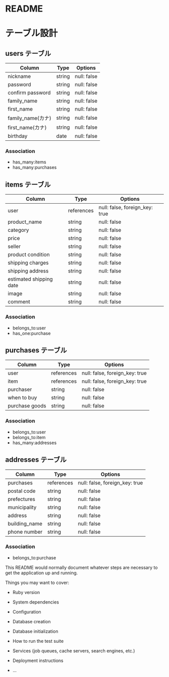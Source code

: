# README

# テーブル設計

## users テーブル

| Column          | Type   | Options     |
| ----------------| ------ | ----------- |
|nickname         | string | null: false |
|password         | string | null: false |
|confirm password | string | null: false |
|family_name      | string | null: false |
|first_name       | string | null: false |
|family_name(カナ) | string | null: false |
|first_name(カナ)  | string | null: false |
|birthday         | date    | null: false |


### Association

- has_many:items
- has_many:purchases

## items テーブル

| Column          | Type     | Options                      |
| ----------------| -------- | ---------------------------- |
|user             |references|null: false, foreign_key: true|
|product_name     | string   | null: false                  |
|category         | string   | null: false                 |
|price            | string   | null: false                  |
|seller           | string   | null: false                  |
|product condition| string   | null: false                  |
|shipping charges | string   | null: false                  |
|shipping address | string   | null: false                  |
|estimated shipping date| string   | null: false            |
|image            | string   | null: false                  |
|comment          | string   | null: false                  |

### Association

- belongs_to:user
- has_one:purchase

## purchases テーブル

| Column | Type       | Options                        |
| ------ | ---------- | ------------------------------ |
| user   | references | null: false, foreign_key: true |
| item   | references | null: false, foreign_key: true |
|purchaser   | string     | null: false                    |
|when to buy | string     | null: false                    |
|purchase goods| string     | null: false                    |

### Association

- belongs_to:user
- belongs_to:item
- has_many:addresses

## addresses テーブル

| Column    | Type       | Options                        |
| -------   | ---------- | ------------------------------ |
| purchases | references | null: false, foreign_key: true |
|postal code    | string     | null: false                  |
|prefectures    | string     | null: false                  |
|municipality    | string     | null: false                  |
|address     | string     | null: false                  |
|building_name     | string     | null: false                  |
|phone number    | string     | null: false                  |

### Association

- belongs_to:purchase




This README would normally document whatever steps are necessary to get the
application up and running.

Things you may want to cover:

* Ruby version

* System dependencies

* Configuration

* Database creation

* Database initialization

* How to run the test suite

* Services (job queues, cache servers, search engines, etc.)

* Deployment instructions

* ...
